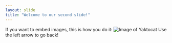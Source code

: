 ```yaml
---
layout: slide
title: "Welcome to our second slide!"
---
```

If you want to embed images, this is how you do it: ![Image of Yaktocat](https://octodex.github.com/images/yaktocat.png)
Use the left arrow to go back!
